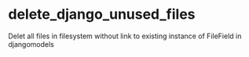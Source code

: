 # delete_django_unused_files
Delet all files in filesystem without link to existing instance of FileField in djangomodels
